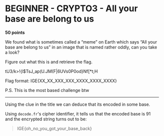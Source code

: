 # BEGINNER - CRYPTO3 - All your base are belong to us

**50 points**

We found what is sometimes called a “meme” on Earth which says “All your base are belong to us” in an image that is named rather oddly, can you take a look?

Figure out what this is and retrieve the flag.

tU3/k>!{l$TsJ_ap(U.JM(F|6UVs0P0od}Nf[*t;H

Flag format: IGE{XX_XX_XXX_XXX_XXXX_XXXX_XXXX}

P.S. This is the most based challenge btw

___

Using the clue in the title we can deduce that its encoded in some base.

Using `decode.fr`'s cipher identifier, it tells us that the encoded base is 91 and the encrypted string turns out to be:

>IGE{oh_no_you_got_your_base_back}

